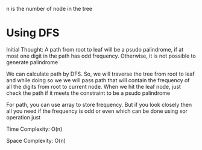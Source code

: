 n is the number of node in the tree

# Using DFS

Initial Thought: A path from root to leaf will be a psudo palindrome, if at most one digit in the path has odd frequency. Otherwise, it is not possible to generate palindrome

We can calculate path by DFS. So, we will traverse the tree from root to leaf and while doing so we we will pass path that will contain the frequency of all the digits from root to current node. When we hit the leaf node, just check the path if it meets the constraint to be a psudo palindrome

For path, you can use array to store frequency. But if you look closely then all you need if the frequency is odd or even which can be done using xor operation just

Time Complexity: O(n)

Space Complexity: O(n)
